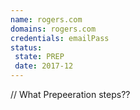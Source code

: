 ```yaml
---
name: rogers.com
domains: rogers.com
credentials: emailPass
status:
 state: PREP
 date: 2017-12
---
```


// What Prepeeration steps??